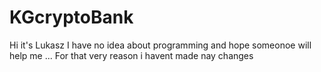 # KGcryptoBank
Hi it's Lukasz
I have no idea about programming and hope someonoe will help me ...
For that very reason i havent made nay changes
